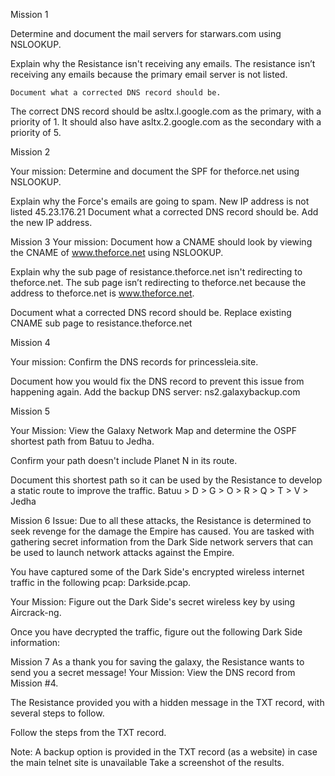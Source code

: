 Mission 1

Determine and document the mail servers for starwars.com using NSLOOKUP.



Explain why the Resistance isn't receiving any emails.
The resistance isn’t receiving any emails because the primary email server is not listed.


	Document what a corrected DNS record should be.

The correct DNS record should be asltx.l.google.com as the primary, with a priority of 1. It should also have asltx.2.google.com as the secondary with a priority of 5.












Mission 2


Your mission:
Determine and document the SPF for theforce.net using NSLOOKUP.

Explain why the Force's emails are going to spam.
New IP address is not listed 45.23.176.21
Document what a corrected DNS record should be.
Add the new IP address.


Mission 3
Your mission:
Document how a CNAME should look by viewing the CNAME of www.theforce.net using NSLOOKUP.

Explain why the sub page of resistance.theforce.net isn't redirecting to theforce.net.
The sub page isn’t redirecting to theforce.net because the address to theforce.net is www.theforce.net.


Document what a corrected DNS record should be.
Replace existing CNAME sub page to resistance.theforce.net


Mission 4

Your mission:
Confirm the DNS records for princessleia.site.


Document how you would fix the DNS record to prevent this issue from happening again.
Add the backup DNS server: ns2.galaxybackup.com


Mission 5


Your Mission:
View the Galaxy Network Map and determine the OSPF shortest path from Batuu to Jedha.


Confirm your path doesn't include Planet N in its route.


Document this shortest path so it can be used by the Resistance to develop a static route to improve the traffic.
Batuu > D > G > O > R > Q > T > V > Jedha



Mission 6
Issue: Due to all these attacks, the Resistance is determined to seek revenge for the damage the Empire has caused.
You are tasked with gathering secret information from the Dark Side network servers that can be used to launch network attacks against the Empire.


You have captured some of the Dark Side's encrypted wireless internet traffic in the following pcap: Darkside.pcap.


Your Mission:
Figure out the Dark Side's secret wireless key by using Aircrack-ng.



Once you have decrypted the traffic, figure out the following Dark Side information:




Mission 7
As a thank you for saving the galaxy, the Resistance wants to send you a secret message!
Your Mission:
View the DNS record from Mission #4.


The Resistance provided you with a hidden message in the TXT record, with several steps to follow.


Follow the steps from the TXT record.


Note: A backup option is provided in the TXT record (as a website) in case the main telnet site is unavailable
Take a screenshot of the results.




